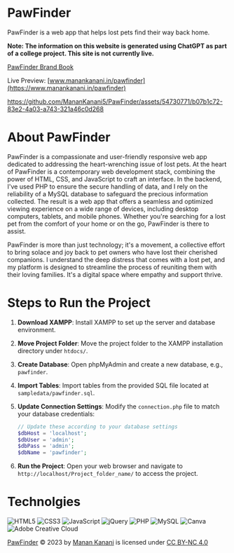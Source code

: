 # PawFinder
PawFinder is a web app that helps lost pets find their way back home.

**Note: The information on this website is generated using ChatGPT as part of a college project. This site is not currently live.**

[PawFinder Brand Book](https://github.com/MananKanani5/PawFinder/blob/main/PawFinder%20BrandBook.pdf)

Live Preview:
[www.manankanani.in/pawfinder](https://www.manankanani.in/pawfinder)

https://github.com/MananKanani5/PawFinder/assets/54730771/b07b1c72-83e2-4a03-a743-321a46c0d268

# About PawFinder 

PawFinder is a compassionate and user-friendly responsive web app dedicated to addressing the heart-wrenching issue of lost pets. At the heart of PawFinder is a contemporary web development stack, combining the power of HTML, CSS, and JavaScript to craft an interface. In the backend, I've used PHP to ensure the secure handling of data, and I rely on the reliability of a MySQL database to safeguard the precious information collected. The result is a web app that offers a seamless and optimized viewing experience on a wide range of devices, including desktop computers, tablets, and mobile phones. Whether you're searching for a lost pet from the comfort of your home or on the go, PawFinder is there to assist.

PawFinder is more than just technology; it's a movement, a collective effort to bring solace and joy back to pet owners who have lost their cherished companions. I understand the deep distress that comes with a lost pet, and my platform is designed to streamline the process of reuniting them with their loving families. It's a digital space where empathy and support thrive.

# Steps to Run the Project

1. **Download XAMPP**: Install XAMPP to set up the server and database environment.

2. **Move Project Folder**: Move the project folder to the XAMPP installation directory under `htdocs/`.

3. **Create Database**: Open phpMyAdmin and create a new database, e.g., `pawfinder`.

4. **Import Tables**: Import tables from the provided SQL file located at `sampledata/pawfinder.sql`.

5. **Update Connection Settings**: Modify the `connection.php` file to match your database credentials:
    ```php
    // Update these according to your database settings
    $dbHost = 'localhost';
    $dbUser = 'admin';
    $dbPass = 'admin';
    $dbName = 'pawfinder';
    ```

6. **Run the Project**: Open your web browser and navigate to `http://localhost/Project_folder_name/` to access the project.

# Technolgies

![HTML5](https://img.shields.io/badge/html5-%23E34F26.svg?style=for-the-badge&logo=html5&logoColor=white) ![CSS3](https://img.shields.io/badge/css3-%231572B6.svg?style=for-the-badge&logo=css3&logoColor=white) ![JavaScript](https://img.shields.io/badge/javascript-%23323330.svg?style=for-the-badge&logo=javascript&logoColor=%23F7DF1E) ![jQuery](https://img.shields.io/badge/jquery-%230769AD.svg?style=for-the-badge&logo=jquery&logoColor=white)  ![PHP](https://img.shields.io/badge/php-%23777BB4.svg?style=for-the-badge&logo=php&logoColor=white) ![MySQL](https://img.shields.io/badge/mysql-%2300000f.svg?style=for-the-badge&logo=mysql&logoColor=white) ![Canva](https://img.shields.io/badge/Canva-%2300C4CC.svg?style=for-the-badge&logo=Canva&logoColor=white) ![Adobe Creative Cloud](https://img.shields.io/badge/Adobe%20Creative%20Cloud-DA1F26.svg?style=for-the-badge&logo=Adobe%20Creative%20Cloud&logoColor=white)


[PawFinder](https://www.manankanani.in/pawfinder/) © 2023 by [Manan Kanani](https://github.com/MananKanani5) is licensed under [CC BY-NC 4.0](http://creativecommons.org/licenses/by-nc/4.0/?ref=chooser-v1) 

